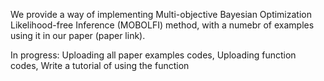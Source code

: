 We provide a way of implementing Multi-objective Bayesian Optimization Likelihood-free Inference (MOBOLFI) method, with a numebr of examples using it in our paper (paper link).




In progress:
Uploading all paper examples codes, 
Uploading function codes,
Write a tutorial of using the function

